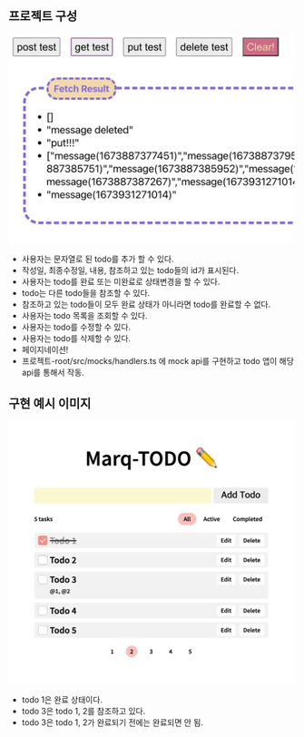 ## 프로젝트 구성

![mock api 이미지](./public/mock-api-test-ui.png)

-   사용자는 문자열로 된 todo를 추가 할 수 있다.
-   작성일, 최종수정일, 내용, 참조하고 있는 todo들의 id가 표시된다.
-   사용자는 todo를 완료 또는 미완료로 상태변경을 할 수 있다.
-   todo는 다른 todo들을 참조할 수 있다.
-   참조하고 있는 todo들이 모두 완료 상태가 아니라면 todo를 완료할 수 없다.
-   사용자는 todo 목록을 조회할 수 있다.
-   사용자는 todo를 수정할 수 있다.
-   사용자는 todo를 삭제할 수 있다.
-   페이지네이션!
-   프로젝트-root/src/mocks/handlers.ts 에 mock api를 구현하고 todo 앱이 해당 api를 통해서 작동.

## 구현 예시 이미지

![예시 이미지](./public/marq-todos.png)

-   todo 1은 완료 상태이다.
-   todo 3은 todo 1, 2를 참조하고 있다.
-   todo 3은 todo 1, 2가 완료되기 전에는 완료되면 안 됨.
